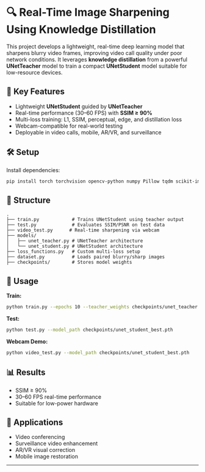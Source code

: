 # 🔍 Real-Time Image Sharpening Using Knowledge Distillation

This project develops a lightweight, real-time deep learning model that sharpens blurry video frames, improving video call quality under poor network conditions. It leverages **knowledge distillation** from a powerful **UNetTeacher** model to train a compact **UNetStudent** model suitable for low-resource devices.

## 🚀 Key Features
- Lightweight **UNetStudent** guided by **UNetTeacher**
- Real-time performance (30–60 FPS) with **SSIM ≥ 90%**
- Multi-loss training: L1, SSIM, perceptual, edge, and distillation loss
- Webcam-compatible for real-world testing
- Deployable in video calls, mobile, AR/VR, and surveillance

## 🛠 Setup
Install dependencies:
```bash
pip install torch torchvision opencv-python numpy Pillow tqdm scikit-image matplotlib
```

## 📁 Structure
```
.
├── train.py            # Trains UNetStudent using teacher output
├── test.py             # Evaluates SSIM/PSNR on test data
├── video_test.py      # Real-time sharpening via webcam
├── models/
│   ├── unet_teacher.py # UNetTeacher architecture
│   └── unet_student.py # UNetStudent architecture
├── loss_functions.py   # Custom multi-loss setup
├── dataset.py          # Loads paired blurry/sharp images
├── checkpoints/        # Stores model weights
```

## 🧠 Usage
**Train:**
```bash
python train.py --epochs 10 --teacher_weights checkpoints/unet_teacher.pth
```
**Test:**
```bash
python test.py --model_path checkpoints/unet_student_best.pth
```
**Webcam Demo:**
```bash
python video_test.py --model_path checkpoints/unet_student_best.pth
```

## 📊 Results
- SSIM ≥ 90%
- 30–60 FPS real-time performance
- Suitable for low-power hardware

## 💼 Applications
- Video conferencing
- Surveillance video enhancement
- AR/VR visual correction
- Mobile image restoration

---

